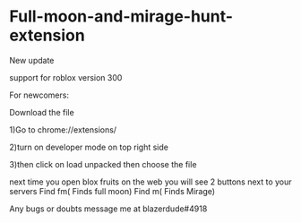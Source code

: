 # Full-moon-and-mirage-hunt-extension

New update

support for roblox version 300

For newcomers:

Download the file

1)Go to chrome://extensions/

2)turn on developer mode on top right side

3)then click on load unpacked
then choose the file


next time you open blox fruits on the web
you will see 2 buttons next to your servers
Find fm( Finds full moon)
Find m( Finds Mirage)

Any bugs or doubts message me at blazerdude#4918
